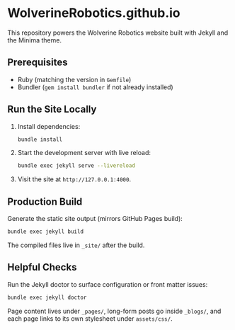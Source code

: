 # WolverineRobotics.github.io

This repository powers the Wolverine Robotics website built with Jekyll and the Minima theme.

## Prerequisites
- Ruby (matching the version in `Gemfile`)
- Bundler (`gem install bundler` if not already installed)

## Run the Site Locally
1. Install dependencies:
   ```sh
   bundle install
   ```
2. Start the development server with live reload:
   ```sh
   bundle exec jekyll serve --livereload
   ```
3. Visit the site at `http://127.0.0.1:4000`.

## Production Build
Generate the static site output (mirrors GitHub Pages build):
```sh
bundle exec jekyll build
```
The compiled files live in `_site/` after the build.

## Helpful Checks
Run the Jekyll doctor to surface configuration or front matter issues:
```sh
bundle exec jekyll doctor
```

Page content lives under `_pages/`, long-form posts go inside `_blogs/`, and each page links to its own stylesheet under `assets/css/`.
